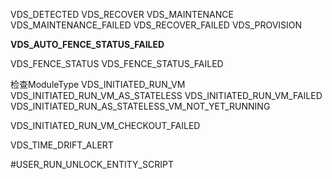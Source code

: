 VDS_DETECTED
VDS_RECOVER
VDS_MAINTENANCE
VDS_MAINTENANCE_FAILED
VDS_RECOVER_FAILED
VDS_PROVISION

**VDS_AUTO_FENCE_STATUS_FAILED**

VDS_FENCE_STATUS
VDS_FENCE_STATUS_FAILED

检查ModuleType
VDS_INITIATED_RUN_VM
VDS_INITIATED_RUN_VM_AS_STATELESS
VDS_INITIATED_RUN_VM_FAILED
VDS_INITIATED_RUN_AS_STATELESS_VM_NOT_YET_RUNNING

VDS_INITIATED_RUN_VM_CHECKOUT_FAILED

VDS_TIME_DRIFT_ALERT

#USER_RUN_UNLOCK_ENTITY_SCRIPT